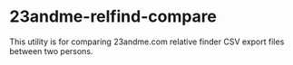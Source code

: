 23andme-relfind-compare
=======================

This utility is for comparing 23andme.com relative finder CSV export files between two persons.
